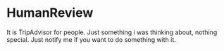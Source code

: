# HumanReview
It is TripAdvisor for people. Just something i was thinking about, nothing special. Just notify me if you want to do something with it.
